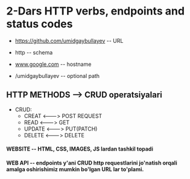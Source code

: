 # 2-Dars HTTP verbs, endpoints and status codes

* https://github.com/umidgaybullayev -- URL

* http -- schema

* www.google.com -- hostname

* /umidgaybullayev -- optional path

## HTTP METHODS --> CRUD operatsiyalari

- CRUD:
    - CREAT <---> POST REQUEST 
    - READ <---> GET
    - UPDATE <---> PUT(PATCH)
    - DELETE <---> DELETE

#### WEBSITE -- HTML, CSS, IMAGES, JS lardan tashkil topadi
#### WEB API -- endpoints y'ani CRUD http requestlarini jo'natish orqali amalga oshirishimiz mumkin bo'lgan URL lar to'plami.  